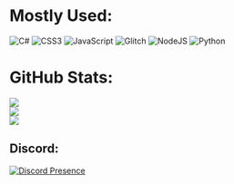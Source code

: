 # Mostly Used:
![C#](https://img.shields.io/badge/c%23-%23239120.svg?style=for-the-badge&logo=c-sharp&logoColor=white) ![CSS3](https://img.shields.io/badge/css3-%231572B6.svg?style=for-the-badge&logo=css3&logoColor=white) ![JavaScript](https://img.shields.io/badge/javascript-%23323330.svg?style=for-the-badge&logo=javascript&logoColor=%23F7DF1E) ![Glitch](https://img.shields.io/badge/glitch-%233333FF.svg?style=for-the-badge&logo=glitch&logoColor=white) ![NodeJS](https://img.shields.io/badge/node.js-6DA55F?style=for-the-badge&logo=node.js&logoColor=white) ![Python](https://img.shields.io/badge/python-3670A0?style=for-the-badge&logo=python&logoColor=ffdd54)
# GitHub Stats:
![](https://github-readme-stats.vercel.app/api?username=Lumieresjour&theme=dark&hide_border=false&include_all_commits=true&count_private=true)<br/>
![](https://github-readme-streak-stats.herokuapp.com/?user=Lumieresjour&theme=dark&hide_border=false)<br/>
![](https://github-readme-stats.vercel.app/api/top-langs/?username=Lumieresjour&theme=dark&hide_border=false&include_all_commits=true&count_private=true&layout=compact)

## Discord:
[![Discord Presence](https://lanyard.cnrad.dev/api/742474401580318830)](https://discord.com/users/742474401580318830)

